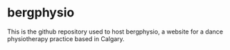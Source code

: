 # bergphysio
This is the github repository used to host bergphysio, a website for a dance physiotherapy practice based in Calgary.
